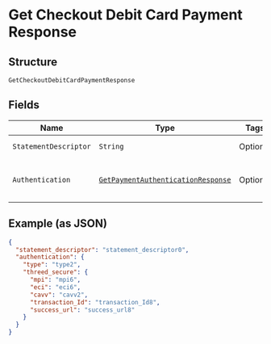 
# Get Checkout Debit Card Payment Response

## Structure

`GetCheckoutDebitCardPaymentResponse`

## Fields

| Name | Type | Tags | Description | Getter | Setter |
|  --- | --- | --- | --- | --- | --- |
| `StatementDescriptor` | `String` | Optional | Descrição na fatura | String getStatementDescriptor() | setStatementDescriptor(String statementDescriptor) |
| `Authentication` | [`GetPaymentAuthenticationResponse`](../../doc/models/get-payment-authentication-response.md) | Optional | Payment Authentication response object data | GetPaymentAuthenticationResponse getAuthentication() | setAuthentication(GetPaymentAuthenticationResponse authentication) |

## Example (as JSON)

```json
{
  "statement_descriptor": "statement_descriptor0",
  "authentication": {
    "type": "type2",
    "threed_secure": {
      "mpi": "mpi6",
      "eci": "eci6",
      "cavv": "cavv2",
      "transaction_Id": "transaction_Id8",
      "success_url": "success_url8"
    }
  }
}
```

